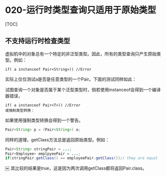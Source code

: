 # 020-运行时类型查询只适用于原始类型

[TOC]

## 不支持运行时检查类型

虚拟机中的对象总有一个特定的非泛型类型。因此，所有的类型查询只产生原始类型。例如：

```
if( a instanceof Pair<String>)) //Error
```

实际上仅仅测试a是否是任意类型的一个Pair。下面的测试同样如此：

试图查询一个对象是否属于某个泛型类型时，倘若使用instanceof会得到一个编译器错误，

```
if( a instanceof Pair<T>)) //Error
或强制类型转换：
```

如果使用强制类型转换会得到一个警告。

```java
Pair<String> p = (Pair<String>) a;
```

同样的道理，getClass方法总是返回原始类型。例如：

```java
Pair<String> stringPair = ...;
Pair<Employee> emplpyeePair = ...;
if(stringPair.getClass() == employeePair.getClass())// they are equal
```

￼
其比较的结果是true，这是因为两次调用getClass都将返回Pair.class。

